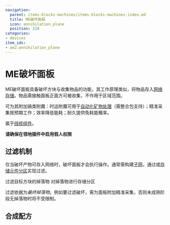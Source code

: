 ```yaml
---
navigation:
  parent: items-blocks-machines/items-blocks-machines-index.md
  title: ME破坏面板
  icon: annihilation_plane
  position: 210
categories:
- devices
item_ids:
- ae2:annihilation_plane
---
```


# ME破坏面板

<GameScene zoom="8" background="transparent">
<ImportStructure src="../assets/blocks/annihilation_plane.snbt" />
</GameScene>

ME破坏面板具备破坏方块与收集物品的功能，其工作原理类似<ItemLink id="import_bus" />，将物品存入[网络存储](../ae2-mechanics/import-export-storage.md)。物品需接触面板正面方可被收集，不作用于区域范围。

可为其附加镐类附魔：时运附魔可用于[自动化矿物处理](../example-setups/ore-fortuner.md)（需整合包支持）；精准采集按预期工作；效率降低能耗；耐久提供免耗能概率。

属于[线缆组件](../ae2-mechanics/cable-subparts.md)。

**请确保在领地插件中启用假人权限**

## 过滤机制

仅当破坏产物可存入网络时，破坏面板才会执行操作。通常需构建[子网](../ae2-mechanics/subnetworks.md)，通过<ItemLink id="storage_bus" />或[存储元件](../items-blocks-machines/storage_cells.md)[分区](cell_workbench.md)实现过滤。

<GameScene zoom="6" interactive={true}>
  <ImportStructure src="../assets/assemblies/annihilation_filtering.snbt" />

  <DiamondAnnotation pos="1 0.5 0.5" color="#00ff00">
        过滤目标方块的掉落物
  </DiamondAnnotation>

  <DiamondAnnotation pos=".5 0.5 2.5" color="#00ff00">
        对掉落物进行存储分区
  </DiamondAnnotation>

  <IsometricCamera yaw="195" pitch="30" />
</GameScene>

过滤依据为*最终掉落物*。例如要过滤破坏<ItemLink id="minecraft:amethyst_cluster" />，需为面板附加精准采集，否则未成熟阶段无掉落物时将不受限制。

## 合成配方

<RecipeFor id="annihilation_plane" />